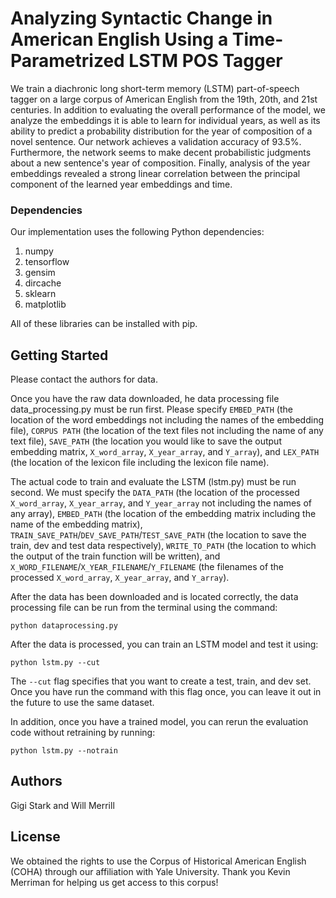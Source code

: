 # Analyzing Syntactic Change in American English Using a Time-Parametrized LSTM POS Tagger

We train a diachronic long short-term memory (LSTM) part-of-speech tagger on a large corpus of American English from the 19th, 20th, and 21st centuries. In addition to evaluating the overall performance of the model, we analyze the embeddings it is able to learn for individual years, as well as its ability to predict a probability distribution for the year of composition of a novel sentence. Our network achieves a validation accuracy of 93.5%. Furthermore, the network seems to make decent probabilistic judgments about a new sentence's year of composition. Finally, analysis of the year embeddings revealed a strong linear correlation between the principal component of the learned year embeddings and time. 

### Dependencies

Our implementation uses the following Python dependencies:
1) numpy
2) tensorflow
3) gensim
4) dircache
5) sklearn
6) matplotlib

All of these libraries can be installed with pip.

## Getting Started

Please contact the authors for data.

Once you have the raw data downloaded, he data processing file data_processing.py must be run first. Please specify `EMBED_PATH` (the location of the word embeddings not including the names of the embedding file), `CORPUS PATH` (the location of the text files not including the name of any text file), `SAVE_PATH` (the location you would like to save the output embedding matrix, `X_word_array`, `X_year_array`, and `Y_array`), and `LEX_PATH` (the location of the lexicon file including the lexicon file name).

The actual code to train and evaluate the LSTM (lstm.py) must be run second. We must specify the `DATA_PATH` (the location of the processed `X_word_array`, `X_year_array`, and `Y_year_array` not including the names of any array), `EMBED_PATH` (the location of the embedding matrix including the name of the embedding matrix), `TRAIN_SAVE_PATH`/`DEV_SAVE_PATH`/`TEST_SAVE_PATH` (the location to save the train, dev and test data respectively), `WRITE_TO_PATH` (the location to which the output of the train function will be written), and `X_WORD_FILENAME`/`X_YEAR_FILENAME`/`Y_FILENAME` (the filenames of the processed `X_word_array`, `X_year_array`, and `Y_array`).


After the data has been downloaded and is located correctly, the data processing file can be run from the terminal using the command:

```
python dataprocessing.py
```

After the data is processed, you can train an LSTM model and test it using:

```
python lstm.py --cut
```

The `--cut` flag specifies that you want to create a test, train, and dev set. Once you have run the command with this flag once, you can leave it out in the future to use the same dataset.

In addition, once you have a trained model, you can rerun the evaluation code without retraining by running:

```
python lstm.py --notrain
```
 
## Authors

Gigi Stark and Will Merrill

## License

We obtained the rights to use the Corpus of Historical American English (COHA) through our affiliation with Yale University. Thank you Kevin Merriman for helping us get access to this corpus!



